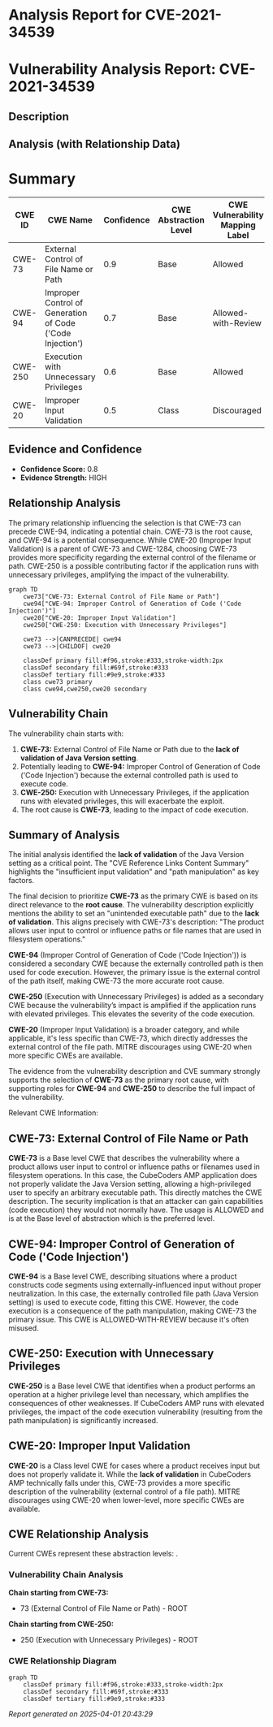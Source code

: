 # Analysis Report for CVE-2021-34539

# Vulnerability Analysis Report: CVE-2021-34539

## Description



## Analysis (with Relationship Data)

# Summary
| CWE ID | CWE Name | Confidence | CWE Abstraction Level | CWE Vulnerability Mapping Label | CWE-Vulnerability Mapping Notes |
|---|---|---|---|---|---|
| CWE-73 | External Control of File Name or Path | 0.9 | Base | Allowed | Primary CWE |
| CWE-94 | Improper Control of Generation of Code ('Code Injection') | 0.7 | Base | Allowed-with-Review | Secondary Candidate |
| CWE-250 | Execution with Unnecessary Privileges | 0.6 | Base | Allowed | Secondary Candidate |
| CWE-20 | Improper Input Validation | 0.5 | Class | Discouraged | Secondary Candidate |

## Evidence and Confidence

*   **Confidence Score:** 0.8
*   **Evidence Strength:** HIGH

## Relationship Analysis
The primary relationship influencing the selection is that CWE-73 can precede CWE-94, indicating a potential chain. CWE-73 is the root cause, and CWE-94 is a potential consequence. While CWE-20 (Improper Input Validation) is a parent of CWE-73 and CWE-1284, choosing CWE-73 provides more specificity regarding the external control of the filename or path. CWE-250 is a possible contributing factor if the application runs with unnecessary privileges, amplifying the impact of the vulnerability.

```mermaid
graph TD
    cwe73["CWE-73: External Control of File Name or Path"]
    cwe94["CWE-94: Improper Control of Generation of Code ('Code Injection')"]
    cwe20["CWE-20: Improper Input Validation"]
    cwe250["CWE-250: Execution with Unnecessary Privileges"]

    cwe73 -->|CANPRECEDE| cwe94
    cwe73 -->|CHILDOF| cwe20
    
    classDef primary fill:#f96,stroke:#333,stroke-width:2px
    classDef secondary fill:#69f,stroke:#333
    classDef tertiary fill:#9e9,stroke:#333
    class cwe73 primary
    class cwe94,cwe250,cwe20 secondary
```

## Vulnerability Chain
The vulnerability chain starts with:
1.  **CWE-73:** External Control of File Name or Path due to the **lack of validation of Java Version setting**.
2.  Potentially leading to **CWE-94:** Improper Control of Generation of Code ('Code Injection') because the external controlled path is used to execute code.
3.  **CWE-250:** Execution with Unnecessary Privileges, if the application runs with elevated privileges, this will exacerbate the exploit.
4.  The root cause is **CWE-73**, leading to the impact of code execution.

## Summary of Analysis
The initial analysis identified the **lack of validation** of the Java Version setting as a critical point. The "CVE Reference Links Content Summary" highlights the "insufficient input validation" and "path manipulation" as key factors.

The final decision to prioritize **CWE-73** as the primary CWE is based on its direct relevance to the **root cause**. The vulnerability description explicitly mentions the ability to set an "unintended executable path" due to the **lack of validation**. This aligns precisely with CWE-73's description: "The product allows user input to control or influence paths or file names that are used in filesystem operations."

**CWE-94** (Improper Control of Generation of Code ('Code Injection')) is considered a secondary CWE because the externally controlled path is then used for code execution. However, the primary issue is the external control of the path itself, making CWE-73 the more accurate root cause.

**CWE-250** (Execution with Unnecessary Privileges) is added as a secondary CWE because the vulnerability’s impact is amplified if the application runs with elevated privileges. This elevates the severity of the code execution.

**CWE-20** (Improper Input Validation) is a broader category, and while applicable, it's less specific than CWE-73, which directly addresses the external control of the file path. MITRE discourages using CWE-20 when more specific CWEs are available.

The evidence from the vulnerability description and CVE summary strongly supports the selection of **CWE-73** as the primary root cause, with supporting roles for **CWE-94** and **CWE-250** to describe the full impact of the vulnerability.

Relevant CWE Information:

## CWE-73: External Control of File Name or Path
**CWE-73** is a Base level CWE that describes the vulnerability where a product allows user input to control or influence paths or filenames used in filesystem operations. In this case, the CubeCoders AMP application does not properly validate the Java Version setting, allowing a high-privileged user to specify an arbitrary executable path. This directly matches the CWE description. The security implication is that an attacker can gain capabilities (code execution) they would not normally have. The usage is ALLOWED and is at the Base level of abstraction which is the preferred level.

## CWE-94: Improper Control of Generation of Code ('Code Injection')
**CWE-94** is a Base level CWE, describing situations where a product constructs code segments using externally-influenced input without proper neutralization. In this case, the externally controlled file path (Java Version setting) is used to execute code, fitting this CWE. However, the code execution is a consequence of the path manipulation, making CWE-73 the primary issue. This CWE is ALLOWED-WITH-REVIEW because it's often misused.

## CWE-250: Execution with Unnecessary Privileges
**CWE-250** is a Base level CWE that identifies when a product performs an operation at a higher privilege level than necessary, which amplifies the consequences of other weaknesses. If CubeCoders AMP runs with elevated privileges, the impact of the code execution vulnerability (resulting from the path manipulation) is significantly increased.

## CWE-20: Improper Input Validation
**CWE-20** is a Class level CWE for cases where a product receives input but does not properly validate it. While the **lack of validation** in CubeCoders AMP technically falls under this, CWE-73 provides a more specific description of the vulnerability (external control of a file path). MITRE discourages using CWE-20 when lower-level, more specific CWEs are available.


## CWE Relationship Analysis

Current CWEs represent these abstraction levels: .


### Vulnerability Chain Analysis

**Chain starting from CWE-73:**
- 73 (External Control of File Name or Path) - ROOT


**Chain starting from CWE-250:**
- 250 (Execution with Unnecessary Privileges) - ROOT



### CWE Relationship Diagram

```mermaid
graph TD
    classDef primary fill:#f96,stroke:#333,stroke-width:2px
    classDef secondary fill:#69f,stroke:#333
    classDef tertiary fill:#9e9,stroke:#333
```



*Report generated on 2025-04-01 20:43:29*

